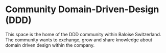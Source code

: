 # Community Domain-Driven-Design (DDD)

This space is the home of the DDD community within Baloise Switzerland. The community wants to 
exchange, grow and share knowledge about domain driven design within the company. 
